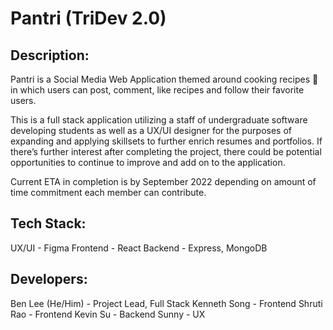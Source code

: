 # Pantri (TriDev 2.0)

## Description:

Pantri is a Social Media Web Application themed around cooking recipes 🍳 in which users can post, comment, like recipes and follow their favorite users.

This is a full stack application utilizing a staff of undergraduate software developing students as well as a UX/UI designer for the purposes of expanding and applying skillsets to further enrich resumes and portfolios. If there’s further interest after completing the project, there could be potential opportunities to continue to improve and add on to the application.

Current ETA in completion is by September 2022 depending on amount of time commitment each member can contribute.

## Tech Stack:
UX/UI - Figma
Frontend - React
Backend - Express, MongoDB

## Developers:
Ben Lee (He/Him) - Project Lead, Full Stack
Kenneth Song - Frontend
Shruti Rao - Frontend
Kevin Su - Backend
Sunny - UX
